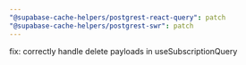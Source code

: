 ```yaml
---
"@supabase-cache-helpers/postgrest-react-query": patch
"@supabase-cache-helpers/postgrest-swr": patch
---
```


fix: correctly handle delete payloads in useSubscriptionQuery
